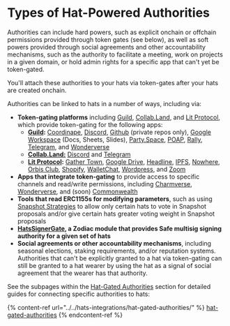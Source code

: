 # Types of Hat-Powered Authorities

Authorities can include hard powers, such as explicit onchain or offchain permissions provided through token gates (see below), as well as soft powers provided through social agreements and other accountability mechanisms, such as the authority to facilitate a meeting, work on projects in a given domain, or hold admin rights for a specific app that can't yet be token-gated.

You'll attach these authorities to your hats via token-gates after your hats are created onchain.

Authorities can be linked to hats in a number of ways, including via:

* **Token-gating platforms** including [Guild](https://guild.xyz/), [Collab.Land](https://www.collab.land/), and [Lit Protocol](https://litprotocol.com/), which provide token-gating for the following apps:
  * [**Guild**](https://guild.xyz/guildverse)**:** [Coordinape](https://docs.coordinape.com/info/integrations/guild), [Discord](https://guild.xyz/brain/discord), [Github](https://guild.xyz/brain/github) (private repos only), [Google Workspace](https://guild.xyz/brain/google-workspace) (Docs, Sheets, Slides), [Party.Space](https://guild.xyz/brain/party.space), [POAP](https://guild.xyz/brain/poap),  [Rally](https://guild.xyz/brain/rally), [Telegram](https://guild.xyz/brain/telegram), and [Wonderverse](https://guild.xyz/brain/wonderverse)
  * [**Collab.Land:**](https://www.collab.land/) [Discord](https://collab-land.gitbook.io/collab-land/bots/discord) and [Telegram](https://collab-land.gitbook.io/collab-land/bots/telegram)
  * [**Lit Protocol**](https://litprotocol.com/)**:** [Gather Town](https://www.youtube.com/watch?v=kDpKhMUNuqE\&ab\_channel=CryptoArcade), [Google Drive](https://litgateway.com/apps/google-drive), [Headline](https://viaheadline.xyz/), [IPFS](https://litgateway.com/files), [Nowhere](https://www.urnowhere.com/), [Orbis Club](https://orbis.club/), [Shopify](https://apps.shopify.com/lit-token-access), [WalletChat](https://lit.walletchat.fun/), [Wordpress](https://litgateway.com/apps/wordpress), and [Zoom](https://litgateway.com/apps/zoom)
* **Apps that integrate token-gating** to provide access to specific channels and read/write permissions, including [Charmverse](https://www.charmverse.io/), [Wonderverse](https://www.wonderverse.xyz/), and (soon) [Commonwealth](https://commonwealth.im/)
* **Tools that read ERC1155s for modifying parameters**, such as using [Snapshot Strategies](https://snapshot.org/) to allow only certain hats to vote in Snapshot proposals and/or give certain hats greater voting weight in Snapshot proposals
* [**HatsSignerGate**](https://github.com/Hats-Protocol/hats-zodiac)**, a Zodiac module that provides Safe multisig signing authority for a given set of hats**
* **Social agreements or other accountability mechanisms**, including seasonal elections, staking requirements, and/or reputation systems. Authorities that can't be explicitly granted to a hat via token-gating can still be granted to a hat wearer by using the hat as a signal of social agreement that the wearer has that authority.

See the subpages within the [Hat-Gated Authorities](../../hats-integrations/hat-gated-authorities/) section for detailed guides for connecting specific authorities to hats:&#x20;

{% content-ref url="../../hats-integrations/hat-gated-authorities/" %}
[hat-gated-authorities](../../hats-integrations/hat-gated-authorities/)
{% endcontent-ref %}
